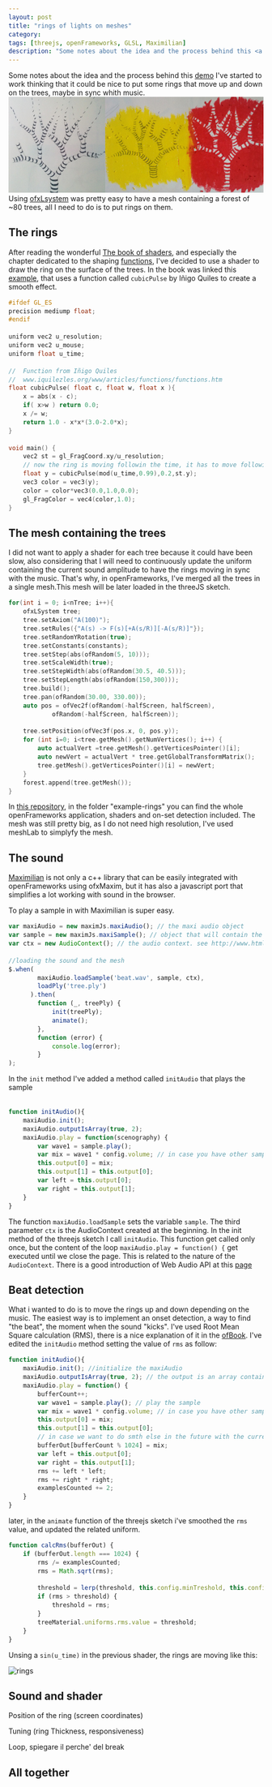 ```yaml
---
layout: post
title: "rings of lights on meshes"
category:
tags: [threejs, openFrameworks, GLSL, Maximilian]
description: "Some notes about the idea and the process behind this <a href='/demo/rings'>demo</a> I've started to work thinking that it could be nice to put some rings that move up and down on the trees, maybe in sync whith music."
---
```


<script type="text/javascript" src="https://rawgit.com/patriciogonzalezvivo/glslCanvas/master/build/GlslCanvas.js"></script>
Some notes about the idea and the process behind this [demo](/demo/rings)
I've started to work thinking that it could be nice to put some rings that move up and down on the trees, maybe in sync whith music.
![draw](/assets/media/posts/rings/draw.jpg)
Using [ofxLsystem](https://github.com/edap/ofxLSystem) was pretty easy to have a mesh containing a forest of ~80 trees, all I need to do is to put rings on them.


## The rings

After reading the wonderful [The book of shaders](https://thebookofshaders.com/), and especially the chapter dedicated to the shaping [functions](https://thebookofshaders.com/05/), I've decided to use a shader to draw the ring on the surface of the trees. 
In the book was linked this [example](https://thebookofshaders.com/edit.php#05/cubicpulse.frag), that uses a function called `cubicPulse` by Iñigo Quiles to create a smooth effect.
<canvas class="glslCanvas" data-fragment-url="/assets/media/posts/rings/cubic_pulse.frag"  width="960" height="300"></canvas>
```c
#ifdef GL_ES
precision mediump float;
#endif

uniform vec2 u_resolution;
uniform vec2 u_mouse;
uniform float u_time;

//  Function from Iñigo Quiles 
//  www.iquilezles.org/www/articles/functions/functions.htm
float cubicPulse( float c, float w, float x ){
    x = abs(x - c);
    if( x>w ) return 0.0;
    x /= w;
    return 1.0 - x*x*(3.0-2.0*x);
}

void main() {
    vec2 st = gl_FragCoord.xy/u_resolution;
    // now the ring is moving followin the time, it has to move following the sound!
    float y = cubicPulse(mod(u_time,0.99),0.2,st.y);
    vec3 color = vec3(y);
    color = color*vec3(0.0,1.0,0.0);
    gl_FragColor = vec4(color,1.0);
}
```


## The mesh containing the trees
I did not want to apply a shader for each tree because it could have been slow, also considering that I will need to continuously update the uniform containing the current sound amplitude to have the rings moving in sync with the music. That's why, in openFrameworks, I've merged all the trees in a single mesh.This mesh will be later loaded in the threeJS sketch.

```cpp
for(int i = 0; i<nTree; i++){
    ofxLSystem tree;
    tree.setAxiom("A(100)");
    tree.setRules({"A(s) -> F(s)[+A(s/R)][-A(s/R)]"});
    tree.setRandomYRotation(true);
    tree.setConstants(constants);
    tree.setStep(abs(ofRandom(5, 10)));
    tree.setScaleWidth(true);
    tree.setStepWidth(abs(ofRandom(30.5, 40.5)));
    tree.setStepLength(abs(ofRandom(150,300)));
    tree.build();
    tree.pan(ofRandom(30.00, 330.00));
    auto pos = ofVec2f(ofRandom(-halfScreen, halfScreen),
            ofRandom(-halfScreen, halfScreen));

    tree.setPosition(ofVec3f(pos.x, 0, pos.y));
    for (int i=0; i<tree.getMesh().getNumVertices(); i++) {
        auto actualVert =tree.getMesh().getVerticesPointer()[i];
        auto newVert = actualVert * tree.getGlobalTransformMatrix();
        tree.getMesh().getVerticesPointer()[i] = newVert;
    }
    forest.append(tree.getMesh());
}
```

In [this repository](https://github.com/edap/ofxLSystem), in the folder "example-rings" you can find the whole openFrameworks application, shaders and on-set detection included.
The mesh was still pretty big, as I do not need high resolution, I've used meshLab to simplyfy the mesh.


## The sound

[Maximilian](http://maximilian.strangeloop.co.uk/) is not only a c++ library that can be easily integrated with openFrameworks using ofxMaxim, but it has also a javascript port that simplifies a lot working with sound in the browser.

To play a sample in with Maximilian is super easy.

```javascript
var maxiAudio = new maximJs.maxiAudio(); // the maxi audio object
var sample = new maximJs.maxiSample(); // object that will contain the song loaded
var ctx = new AudioContext(); // the audio context. see http://www.html5rocks.com/en/tutorials/webaudio/intro/

//loading the sound and the mesh
$.when(
        maxiAudio.loadSample('beat.wav', sample, ctx),
        loadPly('tree.ply')
      ).then(
        function (_, treePly) {
            init(treePly);
            animate();
        },
        function (error) {
            console.log(error);
        }
);
```

In the `init` method I've added a method called `initAudio` that plays the sample

```javascript

function initAudio(){
    maxiAudio.init();
    maxiAudio.outputIsArray(true, 2);
    maxiAudio.play = function(scenography) {
        var wave1 = sample.play();
        var mix = wave1 * config.volume; // in case you have other samples, just add them here: var mix =  wave1 +wave2;
        this.output[0] = mix;
        this.output[1] = this.output[0];
        var left = this.output[0];
        var right = this.output[1];
    }
}

```

The function `maxiAudio.loadSample` sets the variable `sample`. The third parameter `ctx` is the AudioContext created at the beginning. In the init method of the threejs sketch I call `initAudio`. This function get called only once, but the content of the loop `maxiAudio.play = function() {` get executed until we close the page. This is related to the nature of the `AudioContext`. There is a good introduction of Web Audio API at this [page](http://www.html5rocks.com/en/tutorials/webaudio/intro/)

## Beat detection
What i wanted to do is to move the rings up and down depending on the music. The easiest way is to implement an onset detection, a way to find "the beat", the moment when the sound "kicks". I've used Root Mean Square calculation (RMS), there is a nice explanation of it in the [ofBook](http://openframeworks.cc/ofBook/chapters/sound.html). I've edited the `initAudio` method setting the value of `rms` as follow:

```javascript
function initAudio(){
    maxiAudio.init(); //initialize the maxiAudio
    maxiAudio.outputIsArray(true, 2); // the output is an array containing 2 channels, left and right
    maxiAudio.play = function() {
        bufferCount++;
        var wave1 = sample.play(); // play the sample
        var mix = wave1 * config.volume; // in case you have other samples, just add them here: var mix =  wave1 +wave2;
        this.output[0] = mix;
        this.output[1] = this.output[0];
        // in case we want to do smth else in the future with the current bufferOut
        bufferOut[bufferCount % 1024] = mix;
        var left = this.output[0];
        var right = this.output[1];
        rms += left * left;
        rms += right * right;
        examplesCounted += 2;
    }
}
```

later, in the `animate` function of the threejs sketch i've smoothed the `rms` value, and updated the related uniform.

```javascript
function calcRms(bufferOut) {
    if (bufferOut.length === 1024) {
        rms /= examplesCounted;
        rms = Math.sqrt(rms);

        threshold = lerp(threshold, this.config.minTreshold, this.config.decayRate);
        if (rms > threshold) {
            threshold = rms;
        }
        treeMaterial.uniforms.rms.value = threshold;
    }
}
``` 

Unsing a `sin(u_time)` in the previous shader, the rings are moving like this:

![rings](/assets/media/posts/rings/rings.gif)

## Sound and shader

Position of the ring (screen coordinates)

Tuning (ring Thickness, responsiveness)

Loop, spiegare il perche' del break

## All together
